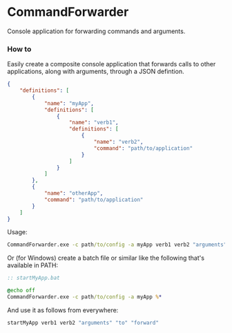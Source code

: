# CommandForwarder

Console application for forwarding commands and arguments.

### How to

Easily create a composite console application that forwards calls to other applications, along with arguments, through a JSON defintion. 

```json
{
	"definitions": [
		{
			"name": "myApp",
			"definitions": [
				{
					"name": "verb1",
					"definitions": [
						{
							"name": "verb2",
							"command": "path/to/application"
						}
					]
				}
			]
		},
		{
			"name": "otherApp",
			"command": "path/to/application"
		}
	]
}
```

Usage:

```bat
CommandForwarder.exe -c path/to/config -a myApp verb1 verb2 "arguments" "to" "forward"
```

Or (for Windows) create a batch file or similar like the following that's available in PATH:

```bat
:: startMyApp.bat

@echo off
CommandForwarder.exe -c path/to/config -a myApp %*
```

And use it as follows from everywhere:

```bat
startMyApp verb1 verb2 "arguments" "to" "forward"
```
